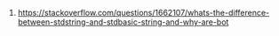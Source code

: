 1. https://stackoverflow.com/questions/1662107/whats-the-difference-between-stdstring-and-stdbasic-string-and-why-are-bot
